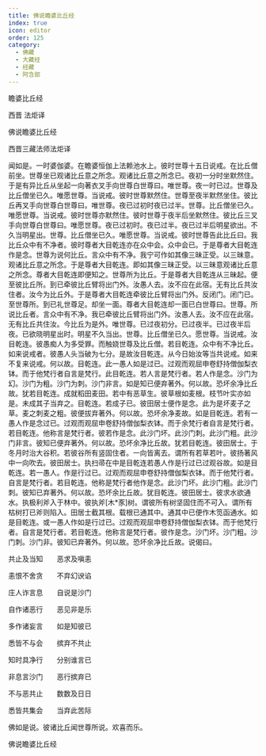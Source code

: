 ```yaml
---
title: 佛说瞻婆比丘经
index: true
icon: editor
order: 125
category:
  - 佛藏
  - 大藏经
  - 经藏
  - 阿含部
---
```


  瞻婆比丘经  

西晋 法炬译  

佛说瞻婆比丘经  

西晋三藏法师法炬译  

闻如是。一时婆伽婆。在瞻婆恒伽上法赖池水上。彼时世尊十五日说戒。在比丘僧前坐。世尊坐已观诸比丘意之所念。观诸比丘意之所念已。夜初一分时坐默然住。于是有异比丘从坐起一向著衣叉手向世尊白世尊曰。唯世尊。夜一时已过。世尊及比丘僧坐已久。唯愿世尊。当说戒。彼时世尊默然住。世尊至夜半默然坐住。彼比丘再叉手向世尊白世尊曰。唯世尊。夜已过初时夜已过半。世尊。比丘僧坐已久。唯愿世尊。当说戒。彼时世尊亦默然住。彼时世尊于夜半后坐默然住。彼比丘三叉手向世尊白世尊曰。唯愿世尊。夜已过初时。夜已过半。夜已过半后明星欲出。不久当明星出。世尊。比丘僧坐已久。唯愿世尊。当说戒。彼时世尊告此比丘曰。我比丘众中有不净者。彼时尊者大目乾连亦在众中会。众中会已。于是尊者大目乾连作是念。世尊为说何比丘。言众中有不净。我宁可作如其像三昧正受。以三昧意。观诸比丘意之所念。于是尊者大目乾连。即如其像三昧正受。以三昧意观诸比丘意之所念。尊者大目乾连即便知之。世尊所为比丘。于是尊者大目乾连从三昧起。便至彼比丘所。到已牵彼比丘臂将出门外。汝愚人去。汝不应在此宿。无有比丘共汝住者。汝今为比丘外。于是尊者大目乾连牵彼比丘臂将出门外。反闭门。闭门已。至世尊所。到已礼世尊足。却坐一面。尊者大目乾连却一面已白世尊曰。世尊。所说比丘者。言众中有不净。我已牵彼比丘臂将出门外。汝愚人去。汝不应在此宿。无有比丘共住汝。今比丘为是外。唯世尊。已过夜初分。已过夜半。已过夜半后夜。已欲晓明星出时。明星不久当出。世尊。比丘僧坐已久。愿世尊。当说戒。汝目乾连。彼愚痴人为多受罪。而触娆世尊及比丘僧。若目乾连。众中有不净比丘。如来说戒者。彼愚人头当破为七分。是故汝目乾连。从今日始汝等当共说戒。如来不复来说戒。何以故。目乾连。此一愚人如是过已。过观而观屈申卷舒持僧伽梨衣钵。而于他梵行者自言是梵行。此目乾连。若人言是梵行者。若人作是念。沙门为幻。沙门为粗。沙门为刺。沙门非言。如是知已便弃著外。何以故。恐坏余净比丘故。犹若目乾连。成就稻田麦田。若中有恶草生。彼草根如麦根。枝节叶实亦如是。未成其子当弃之。目乾连。若成子已。彼田居士便作是念。此为是坏麦子之草。麦之刺麦之粗。彼便拔弃著外。何以故。恐坏余净麦故。如是目乾连。若有一愚人作是念过已。过观而观屈申卷舒持僧伽梨衣钵。而于余梵行者自言是梵行者。若目乾连。他称言是梵行者。彼若作是念。此沙门坏。此沙门刺。此沙门粗。此沙门非言。彼知已便弃著外。何以故。恐坏余净比丘故。犹若目乾连。彼田居士。于冬月时治大谷积。若彼谷所有竖固住者。一向皆离去。谓所有若草若叶。彼扬著风中一向吹去。彼田居士。执扫帚在中是目乾连若愚人作是行过已过观谷故。如是目乾连。若一愚人。作是行过已。过观而观屈申卷舒持僧伽梨衣钵。而于他梵行者。自言是梵行者。若目乾连。他称是梵行者他作是念。此沙门坏。此沙门粗。此沙门刺。彼知已弃著外。何以故。恐坏余比丘故。犹目乾连。彼田居士。彼求水欲通水。执极利斧入于林中。彼执斧[木*豕]树。谓彼所有树坚固住而不可入。谓所有枯树打已斧则陷入。田居士截其根。载根已通其中。通其中已便作木笕函通水。如是目乾连。或一愚人作如是行过已。过观而观屈申卷舒持僧伽梨衣钵。而于他梵行者。自言是梵行者。若目乾连。他称言是梵行者。彼作是念。沙门坏。沙门粗。沙门刺。沙门非。彼知已弃著外。何以故。恐坏余净比丘故。说偈曰。  

共止及当知　　恶求及嗔恚  

恚恨不舍贪　　不弃幻谀谄  

庄人诈言息　　自说是沙门  

自作诸恶行　　恶见非是乐  

多作诸妄言　　如是知彼已  

悉皆不与会　　摈弃不共止  

知时具净行　　分别谁言已  

非息言沙门　　恶行摈弃已  

不与恶共止　　数数及日日  

悉皆共集会　　当弃此苦际  

佛如是说。彼诸比丘闻世尊所说。欢喜而乐。  

佛说瞻婆比丘经  
